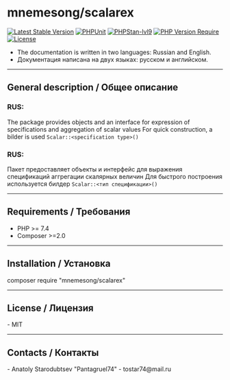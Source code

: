 <h1>mnemesong/scalarex</h1>

[![Latest Stable Version](http://poser.pugx.org/mnemesong/scalarex/v)](https://packagist.org/packages/mnemesong/scalarex)
[![PHPUnit](https://github.com/mnemesong/scalarex/actions/workflows/phpunit.yml/badge.svg)](https://github.com/mnemesong/scalarex/actions/workflows/phpunit.yml)
[![PHPStan-lvl9](https://github.com/mnemesong/scalarex/actions/workflows/phpstan.yml/badge.svg)](https://github.com/mnemesong/scalarex/actions/workflows/phpstan.yml)
[![PHP Version Require](http://poser.pugx.org/mnemesong/scalarex/require/php)](https://packagist.org/packages/mnemesong/scalarex)
[![License](http://poser.pugx.org/mnemesong/scalarex/license)](https://packagist.org/packages/mnemesong/scalarex)

- The documentation is written in two languages: Russian and English.
- Документация написана на двух языках: русском и английском.

<hr>

<h2>General description / Общее описание</h2>
<h3>RUS:</h3>
<p>The package provides objects and an interface for expression of specifications and aggregation of scalar values
For quick construction, a bilder is used <code>Scalar::&lt;specification type&gt;()</code></p>

<h3>RUS:</h3>
<p>Пакет предоставляет объекты и интерфейс для выражения спецификаций аггрегации скалярных величин 
Для быстрого построения используется билдер <code>Scalar::&lt;тип спецификации&gt;()</code></p>
<hr>

<h2>Requirements / Требования</h2>
<ul>
    <li>PHP >= 7.4</li>
    <li>Composer >=2.0</li>
</ul>
<hr>

<h2>Installation / Установка</h2>
<p>composer require "mnemesong/scalarex"</p>
<hr>

<h2>License / Лицензия</h2>
- MIT
<hr>

<h2>Contacts / Контакты</h2>
- Anatoly Starodubtsev "Pantagruel74"
- tostar74@mail.ru